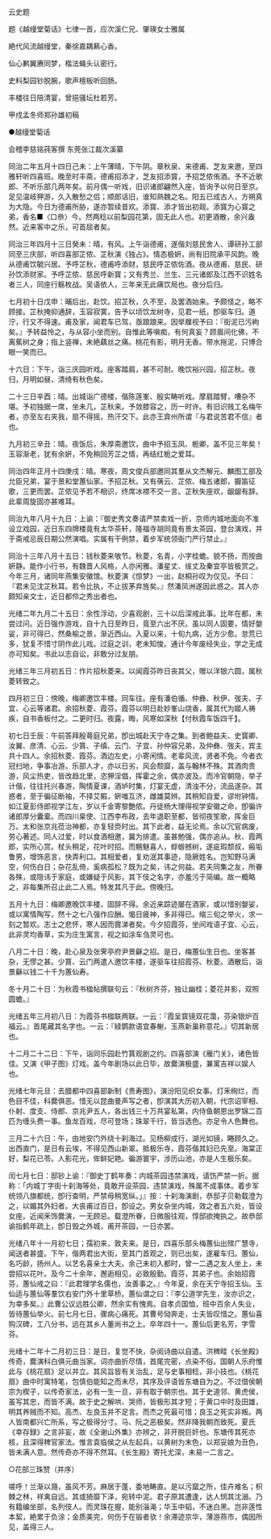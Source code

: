 <!-- { "loadSidebar": true } -->
云史题


题《越缦堂菊话》七律一首，应次溪仁兄、肇瑛女士雅属

絶代风流越缦堂，秦徐嘉耦爇心香。

仙心鹣翼赓同梦，楷法蝇头认密行。

史料梨园钞脱腕，歌声檀板听回肠。

丰楼往日陪清宴，曾挹骚坛杜若芳。

甲戍孟冬师郑孙雄初稿


●越缦堂菊话

会稽李慈铭莼客撰 东莞张江裁次溪纂

同治二年五月十四日己未：上午薄晴，下午阴。章秋泉、来德甫、芝友来邀，至四雅轩听四喜班。晚至时丰斋，德甫招添才，芝友招添寳，予招芝侬侑酒。予不近歌郎、不听乐部几两年矣。前月偶一听戏，旧识诸郎翩然入座，皆询予以何日至京。足见温岐狎游，久入散愁之侣；顺郎话旧，谁知熟魏之名。阳五已成古人，方朔真为大隐。今日为德甫所胁，遂亦暂续昔欢。添寳、添才皆出初觌。添寳为心寳之弟，香名■〈口叅〉今。然两稔以前梨园花第，固无此人也。初更酒散，余兴盎然。近来客中之乐，可首屈者矣。

同治三年四月十三日癸未：晴，有风。上午诣德甫，遂偕刘慈民舍人、谭研孙工部同至三庆部，听四喜部芷侬、芷秋演《独占》。情态极姸，尚有旧院承平风韵。晚从德甫饮毓兴居。予呼芷秋，德甫呼添财，慈民呼芷侬佐酒。夜从德甫、慈民、研孙饮添财家。予呼芷侬、慈民呼新寳；又有秀兰、兰生、三元诸郎及江西不识姓名者三人，同座行觞枚战。吴语依人，三年来无此痛饮局也。夜分后归。

七月初十日戊申：晡后出，赴饮。招芷秋，久不至，及罢酒始来。予颇怪之，略不顾接。芷秋掩抑通辞，玉容寂寞，告予以顷饮龙树寺，见君一纸，卽驱车归。道泞，行又不得速。甫及家，闻君车已驾，亟踉踉来。因举屧视予曰：『街泥已污絇矣。』予转益怜之，与从容小坐而别。自惟此等嗔痴，有何真妄？顾眉间化佛，不离蕉树之身；指上竖禅，未絶藕丝之痛。桃花有影，明月无香。带水拖泥，只博合眼一笑而已。

十六日：下午，诣三庆园听戏。座客踏肩，甚不可耐。晚饮裕兴园，招芷秋。夜归，月明如昼，清绮有秋色矣。

二十三日辛酉：晴。出城诣广德楼，偕陈莲峯、殷实畴听戏。摩肩踏臂，嘈杂不堪。予初独据一席，坐未几，芷秋来。予敛膝容之，历一时许。有旧识贱工名梅午者，亦至左右夹我，扇不得摇，热汗交下。此亦王弇州所谓『与君说苦君不信』者也。

九月初三辛丑：晴。夜饭后，朱厚斋邀饮，曲中予招玉凤、栀卿，盖不见三年矣！玉容渐老，犹有余姸，不免稍回芳芷之情，再结红栀之爱耳。

同治四年正月十四庚戌：晴。寒夜，周文俊兵部邀同其羣从文杰解元、麟图工部及允臣兄弟，宴于景和堂蕙仙家。予招芷秋。又有蒨云、芷侬、梅五诸郎，擫笛征歌，三更而罢。芷侬见予若不相识，终席冰襟不交一言。芷秋失座欢，龈龈有辞。此辈周旋固亦甚难耳。

同治九年八月十九日：上谕：『御史秀文奏请严禁卖戏一折，京师内城地面向不准设立戏园，近日东四牌楼竟有太华茶轩，隆福寺胡同竟有景太茶园，登台演戏，并于斋戒忌辰日期公然演唱。实属有干例禁，着步军统领衙门严行禁止。』

同治十三年八月十五日：钱秋菱来敂节。秋菱，名青，小字桂蟾。貌不扬，而按曲姸静。能作小行书，有魏晋人风格，人亦闲雅。潘星丈、绂丈及秦宜亭皆极赏之。今年三月，诸同年燕集安徽馆。秋菱演《惊梦》一出，赵桐孙叹为仅见。予曰：『君未见沈芷秋耳。若令比执，不止拔茅弃旌矣。』然潘凤洲遂因此惑之。其人亦颇知亲文士，近日都伶之秀出者也。

光绪二年九月二十五日：余性浮动，少喜观剧，三十以后深戒此事。比年在都，未尝过问。近日强作游戏，自十九日至昨日，竟至六出不厌。虽以同人固要，情好媻娑，非可得已，然桑榆之景，渐近西山。入夏以来，十旬九病，近方少愈。怠荒已多，犹复不惜寸阴作此儿戏。过庭之训，老未知悛。通计今年废经失业，学之无成亦可知矣。书此以志自讼，非敢分过友朋。

光绪三年三月初五日：作片招秋菱来。以闻霞芬昨日丧其父，赠以洋银六圆，属秋菱转致之。

四月初三日：傍晚，梅卿邀饮丰楼。同车往。座有潘伯循、仲彝、秋伊、弢夫、子宜、心云等诸君。余招秋菱、霞芬。霞芬以明日赴妙峯山烧香，属其代为姬人祷疾，自书香板付之。二更时归。夜露，晦，风寒如深秋【付秋霞车饭四千】。

初七日壬辰：午前答拜殷蕚庭兄弟，卽出城赴天宁寺之集。到者鲍益夫、史寳卿、汝翼、彦清、心云、少篔、子缜、云门、子宜、孙仲容兄弟，及仲彝、弢夫，宾主共十四人。余招秋菱、霞芬。酒边左史，小寄闲情。老辈风流，贤者不免。今者衣冠扫地，争事冶游。乐部人才，亦以日劣，风会颓靡，盖与翰林不殊。其酒肉贵游，风尘热吏，皆改趋北里，恣狎淫倡，挥霍之余，偶亦波及。而冷官朝隐，举子计偕，往往托兴春游，陶情夏课，酒垆时集，灯宴无虚，清浊不分，流品遂杂。其惑者，至于徧征断袖，不择艾豭，姸嗤互济，雌雄莫辨。其稍知自爱，谬坿钟情。如江夏彭侍郎视学江左，岁以千金寄黎艶侬。丹徒杨大理得视学安徽之命，卽徧许诸郎厚分囊槖。而四川臬使、江西李布政，去年退职至都，皆彻夜笙歌，挥金巨万。太和张京兆莅治神都，亦复轻赍时出。其下此者，益无论焉。余以冗官病废，劳心著述。同人过爱，时以食酒相邀，冀为排遣。虽甚勉强，偶亦追从。秋、霞两郎，实所心赏。杖头稍足，花叶时招。而魑魅喜人，蜉蝣撼树，遂疵瑕颓叔，瘢垢鲁男，增饰恶言，快弄利口。其相爱者，复劝泯其事迹，隐厥姓名。岂知野马满空，何伤白日；杂花乱倚，奚病孤松？既为之矣，讳之何益。若夫同集之友，所眷各殊，或隐讳于家庭，或嫌疑于风影，其下伎之名字，亦羞污于简编。故一概略之，非每集所召止此二人焉。特发其凡于此。傍晚归。

五月十九日：梅卿邀晚饮丰楼，固辞不得。余近来踪迹屡在酒家，或以惜别媻娑，或以寓情陶写，然十之七八强作应酬。愒日疲神，多非得已。缩三旬之举火，求一刻之暂欢。志士之悲怀，寒人因而霣涕者矣。今夕招霞芬，坐间戏语子宜、心云，此非灵均香草，实为庄生寓言，视之如涂车刍灵可也。

八月二十日：晚，赴心泉及张霁亭府尹景龢之招。是日，梅蕙仙生日也。坐客甚杂，无憀之甚。少篔、云门两遣人邀饮丰楼，遂驱车往招霞芬、秋菱。酒散后，诣景龢以钱二十千为蕙仙寿。

冬十月二十日：为秋霞书楹帖撰联句云：『秋树齐芬，独让幽桂；菱花并影，双照圆蟾。』

光绪五年三月初八日：为霞芬书楹联两联。一云：『霞呈寳镜双花霭，芬染银炉百福云。』首尾藏其名字也。一云：『緑鹦款语宜春榭，玉燕新巢称意花。』切其新居也。

十二月二十二日：下午，诣同乐园赴竹篔观剧之约。四喜部演《雁门关》，诸色皆佳。又演《甲子图》灯戏。盖今年剧场以此日毕，故爨演极盛，兼寓吉祥以娱人也。

光绪七年元旦：去腊都中四喜部新制《贵寿图》，演汾阳见织女事。灯釆绚烂，而色目不佳，科爨俱恶。惜无以昆曲曼声写之者，卽演其大历初入朝，代宗诏宰相、仆射、度支、侍郎、京兆尹五人，各出钱三十万共宴私第，内侍鱼朝恩出罗锦二百匹为缠头费一事。鱼龙百戏，尽可登场；珠翠千行，皆当选色。亦足令人色舞也。

三月二十六日：午，由地安门外绕十刹海过。见杨柳成行，湖光如镜，睠顾久之。出西直门，是日有云埃，不得见西山新翠。抵极乐寺，霞芬偕其妇已先至。海棠正好，梨花已苓。人影花光，侔鲜妃艳。徧游寰宇，涉历山池，亦是人生极乐矣。

闰七月七日：邸钞上谕：『御史丁鹤年奏：内城茶园违禁演戏，请饬严禁一折。据称：「内城丁字街十刹海等处，竟敢开设茶园，违禁演戏，殊属不成事体。着步军统领八旗都统，卽行查明，严禁毋稍宽纵。」』按：十刹海演剧，恭邸子贝勒载澄为之，以媚其外妇者。大丧甫过百日，卽设之。男女杂坐内城，效之者五六处，皆设女座。近闻釆饰爨演，一无顾忌。载澄所眷，日微服往观，惇邸欲掩执之。故恭邸谕指鹤年疏上，卽日毁之外城，甫开茶园，一日亦罢。

光绪八年十一月初七日；孺初来，敦夫来。是日，四喜乐部头梅蕙仙出殡广慧寺，闻送者甚盛。下午，偕两君出大街，至其门首观之，则已出矣，遂雇车归。蕙仙，名巧龄，扬州人。以艺名喜亲士大夫。余己未初入都时，曾一二遇之友人坐上，未尝招以花叶。及今二十余年，邂逅相见，必致殷勤。霞芬，其弟子也。余始招霞芬，蕙仙戒之曰：『此君理学名儒也，汝善事之。』今年夏，余在天宁寺招玉仙。玉仙适与蕙仙等羣饮右安门外十里草桥。蕙仙谓之曰：『李公道学先生，汝亦识之，为幸多矣。』此曹公议远胜公卿，然余实有愧焉。自孝贞国恤，班中百余人失业，皆待蕙仙举火。前七月七日，骤病心痛死。其曹号恸奔走，士夫皆叹惜之。蕙仙喜购汉碑，工八分书，远在其乡人董尚书之上。卒年四十一。蕙仙后更名芳，字雪芬。

光绪十二年十二月初三日：是日，复觉不快，杂阅诗曲以自遣。洪稗畦《长坐殿》传奇，爨演科白俱元曲当家。词亦曲折尽情，首尾完密，点染不俗。国朝人乐府惟此与《桃花扇》足以并立。其风旨皆有关治乱，足与史事相稔，非小技也。《桃花扇》曲中时寓特笔，包慎伯能知之而未尽，其序及评语皆东塘自为之。不过借侯朝宗为楔子，以传奇家法，必有一生一旦，非有取于朝宗也。其于史道邻、黄虎侯，虽写其忠，而皆不满。故于史之解哄、哭师，皆极形其才短；于黄口中时及田雄，明其养贼而不知。高杰、左良玉并不足言。而杰之死最可惜；良玉之死实非叛。两人皆南都兴亡所系，写之极得分寸。马、阮之恶极矣。然非降我朝而致死。夏氏《幸存録》之言非妄，故《全谢山外集》亦辨之，非开脱巨奸也。东塘传其死亦核，且深得稗官家法。惟言袁临侯之从左起兵，以黄树为末色，以郑妥娘为丑色，皆未满人意。然传奇亦不得不然耳。《长生殿》寄托尤深，未易一二言之。


○花部三珠赞（并序）

嗟呼！兰渐以瀡，虽风不芳。麻居于蓬，委地畴直。是以污窳之所，佳卉难名；枳棘之林，祥禽自远。其或猗靡下泽，宛转中泥。君子原其遭逢，达人悯其沈溺。乃有籍编坐部，名列伎人。而灵珠在握，能别淄渑；华玉中韬，不迷白黑。岂非莲性本絜，絶累于负涂；金质美完，何伤于在锻者欤！余滞迹京华，薄游燕市，偶因所见，盖得三人。

